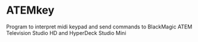 # ATEMkey
Program to interpret midi keypad and send commands to BlackMagic ATEM Television Studio HD and HyperDeck Studio Mini
